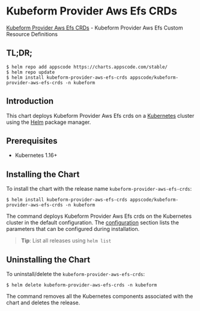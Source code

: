 # Kubeform Provider Aws Efs CRDs

[Kubeform Provider Aws Efs CRDs](https://github.com/kubeform) - Kubeform Provider Aws Efs Custom Resource Definitions

## TL;DR;

```console
$ helm repo add appscode https://charts.appscode.com/stable/
$ helm repo update
$ helm install kubeform-provider-aws-efs-crds appscode/kubeform-provider-aws-efs-crds -n kubeform
```

## Introduction

This chart deploys Kubeform Provider Aws Efs crds on a [Kubernetes](http://kubernetes.io) cluster using the [Helm](https://helm.sh) package manager.

## Prerequisites

- Kubernetes 1.16+

## Installing the Chart

To install the chart with the release name `kubeform-provider-aws-efs-crds`:

```console
$ helm install kubeform-provider-aws-efs-crds appscode/kubeform-provider-aws-efs-crds -n kubeform
```

The command deploys Kubeform Provider Aws Efs crds on the Kubernetes cluster in the default configuration. The [configuration](#configuration) section lists the parameters that can be configured during installation.

> **Tip**: List all releases using `helm list`

## Uninstalling the Chart

To uninstall/delete the `kubeform-provider-aws-efs-crds`:

```console
$ helm delete kubeform-provider-aws-efs-crds -n kubeform
```

The command removes all the Kubernetes components associated with the chart and deletes the release.


